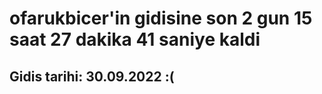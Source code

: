 # ofarukbicer'in gidisine son 2 gun 15 saat 27 dakika 41 saniye kaldi

## Gidis tarihi: 30.09.2022 :(